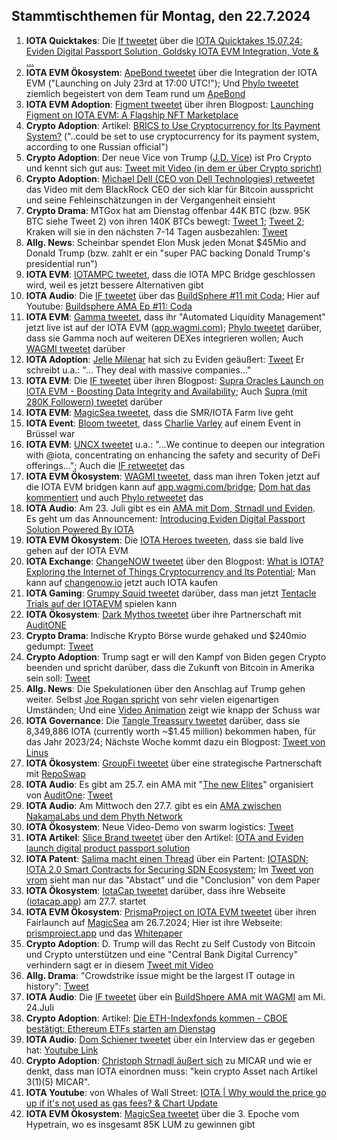 ## Stammtischthemen für Montag, den 22.7.2024

1. **IOTA Quicktakes**: Die [If tweetet](https://x.com/iota/status/1812819450980123057) über die [IOTA Quicktakes 15.07.24: Eviden Digital Passport Solution, Goldsky IOTA EVM Integration, Vote & ...](https://www.youtube.com/watch?v=-K90ZmrmMd4)
2. **IOTA EVM Ökosystem**: [ApeBond tweetet](https://x.com/ApeBond/status/1812849683825385727) über die Integration der IOTA EVM ("Launching on July 23rd at 17:00 UTC!"); Und [Phylo tweetet](https://x.com/PhyloIota/status/1813018353113673755) ziemlich begeistert von dem Team rund um [ApeBond](https://x.com/ApeBond)
3. **IOTA EVM Adoption**: [Figment tweetet](https://x.com/figment_nfts/status/1812877763386241225) über ihren Blogpost: [Launching Figment on IOTA EVM: A Flagship NFT Marketplace](https://medium.com/@figmentmint/launching-figment-on-iota-evm-a-flagship-nft-marketplace-d0f714395692)
4. **Crypto Adoption**: Artikel: [BRICS to Use Cryptocurrency for Its Payment System?](https://watcher.guru/news/brics-to-use-cryptocurrency-for-its-payment-system) ("..could be set to use cryptocurrency for its payment system, according to one Russian official")
5. **Crypto Adoption**: Der neue Vice von Trump ([J.D. Vice](https://x.com/JDVance1)) ist Pro Crypto und kennt sich gut aus: [Tweet mit Video (in dem er über Crypto spricht)](https://x.com/digitalassetbuy/status/1812969196781003088)
6. **Crypto Adoption**: [Michael Dell (CEO von Dell Technologies) retweetet](https://x.com/MichaelDell/status/1812895900068442621) das Video mit dem BlackRock CEO der sich klar für Bitcoin ausspricht und seine Fehleinschätzungen in der Vergangenheit einsieht
7. **Crypto Drama**: MTGox hat am Dienstag offenbar 44K BTC (bzw. 95K BTC siehe Tweet 2) von ihren 140K BTCs bewegt: [Tweet 1](https://x.com/lookonchain/status/1813103427863650726); [Tweet 2](https://x.com/BitcoinMagazine/status/1813128308747272580); Kraken will sie in den nächsten 7-14 Tagen ausbezahlen: [Tweet](https://x.com/News_Of_Alpha/status/1813167748115292467)
8. **Allg. News**: Scheinbar spendet Elon Musk jeden Monat $45Mio and Donald Trump (bzw. zahlt er ein "super PAC backing Donald Trump's presidential run")
9. **IOTA EVM**: [IOTAMPC tweetet](https://x.com/iotampc/status/1813113723126751344), dass die IOTA MPC Bridge geschlossen wird, weil es jetzt bessere Alternativen gibt
10. **IOTA Audio**: Die [IF tweetet](https://x.com/iota/status/1811717142703706445) über das [BuildSphere #11 mit Coda](https://x.com/iota/status/1813211996810018962); Hier auf Youtube: [Buildsphere AMA Ep #11: Coda](https://www.youtube.com/watch?v=5W-vdfClqM8&t=1952s)
11. **IOTA EVM**: [Gamma tweetet](https://x.com/GammaStrategies/status/1813156545380950119), dass ihr "Automated Liquidity Management" jetzt live ist auf der IOTA EVM ([app.wagmi.com](https://app.gamma.xyz/dashboard/wagmi/iotaevm)); [Phylo tweetet](https://x.com/PhyloIota/status/1813182699521421388) darüber, dass sie Gamma noch auf weiteren DEXes integrieren wollen; Auch [WAGMI tweetet](https://x.com/PopsicleFinance/status/1813183113159151670) darüber
12. **IOTA Adoption**: [Jelle Milenar](https://x.com/JelleFm) hat sich zu Eviden geäußert: [Tweet](https://x.com/Vrom14286662/status/1813180799308505342) Er schreibt u.a.: "... They deal with massive companies..."
13. **IOTA EVM**: Die [IF tweetet](https://x.com/iota/status/1813196897743487203) über ihren Blogpost: [Supra Oracles Launch on IOTA EVM - Boosting Data Integrity and Availability](https://blog.iota.org/supra-oracles-iota-evm/); Auch [Supra (mit 280K Followern) tweetet](https://x.com/SUPRA_Labs/status/1813247993128317255) darüber
14. **IOTA EVM**: [MagicSea tweetet](https://x.com/MagicSeaDEX/status/1813321103835631858), dass die SMR/IOTA Farm live geht
15. **IOTA Event**: [Bloom tweetet](https://x.com/bloomwalletio/status/1813227754521043151), dass [Charlie Varley](https://x.com/c_varley) auf einem Event in Brüssel war
16. **IOTA EVM**: [UNCX tweetet](https://x.com/UNCX_token/status/1813221610251268182) u.a.: "...We continue to deepen our integration with @iota, concentrating on enhancing the safety and security of DeFi offerings..."; Auch die [IF retweetet](https://x.com/iota/status/1815303362121736414) das
17. **IOTA EVM Ökosystem**: [WAGMI tweetet](https://x.com/PopsicleFinance/status/1813541508991143980), dass man ihren Token jetzt auf die IOTA EVM bridgen kann auf [app.wagmi.com/bridge](https://app.wagmi.com/bridge); [Dom hat das kommentiert](https://x.com/DomSchiener/status/1813545607484801446) und auch [Phylo retweetet](https://x.com/PhyloIota/status/1813542520808521777) das
18. **IOTA Audio**: Am 23. Juli gibt es ein [AMA mit Dom, Strnadl und Eviden](https://x.com/iota/status/1813227096333840586). Es geht um das Announcement: [Introducing Eviden Digital Passport Solution Powered By IOTA](https://blog.iota.org/eviden-digital-passport-iota/)
19. **IOTA EVM Ökosystem**: Die [IOTA Heroes tweeten](https://x.com/IotaHeroes/status/1813526204462375134), dass sie bald live gehen auf der IOTA EVM
20. **IOTA Exchange**: [ChangeNOW tweetet](https://x.com/ChangeNOW_io/status/1813657471988244777) über den Blogpost: [What is IOTA? Exploring the Internet of Things Cryptocurrency and Its Potential](https://changenow.io/blog/what-is-iota-exploring-the-internet-of-things-cryptocurrency-and-its-potential); Man kann auf [changenow.io](https://changenow.io/buy?from=usd&to=iota&utm_content=what_is_iota_july_2024) jetzt auch IOTA kaufen
21. **IOTA Gaming**: [Grumpy Squid tweetet](https://x.com/Grumpy__Squid/status/1813707314731610408) darüber, dass man jetzt [Tentacle Trials auf der IOTAEVM](https://www.grumpysquid.com/TTink) spielen kann
22. **IOTA Ökosystem**: [Dark Mythos tweetet](https://x.com/DarkMythosIOTA/status/1813596125611573720) über ihre Partnerschaft mit [AuditONE](https://x.com/auditone_dao)
23. **Crypto Drama**: Indische Krypto Börse wurde gehaked und $240mio gedumpt: [Tweet](https://x.com/bitcoin2go/status/1813839356467253527)
24. **Crypto Adoption**: Trump sagt er will den Kampf von Biden gegen Crypto beenden und spricht darüber, dass die Zukunft von Bitcoin in Amerika sein soll: [Tweet](https://x.com/BTC_Archive/status/1813689094536618472)
25. **Allg. News**: Die Spekulationen über den Anschlag auf Trump gehen weiter. Selbst [Joe Rogan spricht](https://x.com/TheChiefNerd/status/1813628723104739571) von sehr vielen eigenartigen Umständen; Und eine [Video Animation](https://x.com/ianbremmer/status/1813335366574940550) zeigt wie knapp der Schuss war
26. **IOTA Governance**: Die [Tangle Treassury tweetet](https://x.com/TangleTreasury/status/1813865114568966555) darüber, dass sie 8,349,886 IOTA (currently worth ~$1.45 million) bekommen haben, für das Jahr 2023/24; Nächste Woche kommt dazu ein Blogpost: [Tweet von Linus](https://x.com/LinusNaumann/status/1813866374290452523)
27. **IOTA Ökosystem**: [GroupFi tweetet](https://x.com/groupfi_ai/status/1813837168357290364) über eine strategische Partnerschaft mit [RepoSwap](https://x.com/reposwap)
28. **IOTA Audio**: Es gibt am 25.7. ein AMA mit "[The new Elites](https://x.com/TheNewElites)" organisiert von [AuditOne](https://x.com/auditone_dao): [Tweet](https://x.com/auditone_dao/status/1813891325948842177)
29. **IOTA Audio**: Am Mittwoch den 27.7. gibt es ein [AMA zwischen NakamaLabs und dem Phyth Network](https://x.com/Nakama_Labs/status/1813923686140739743)
30. **IOTA Ökosystem**: Neue Video-Demo von swarm logistics: [Tweet](https://x.com/SwarmLogistics/status/1813905456261156971)
31. **IOTA Artikel**: [Slice Brand tweetet](https://x.com/slicedbrand/status/1813937769791508917) über den Artikel: [IOTA and Eviden launch digital product passport solution](https://crypto.news/iota-and-eviden-launch-digital-product-passport-solution/)
32. **IOTA Patent**: [Salima macht einen Thread](https://x.com/Salimasbegum/status/1813980537654227283) über ein Partent: [IOTASDN: IOTA 2.0 Smart Contracts for Securing SDN Ecosystem](https://www.preprints.org/manuscript/202407.1200/v1); Im [Tweet von vrom](https://x.com/Vrom14286662/status/1814183554424709160) sieht man nur das "Abstact" und die "Conclusion" von dem Paper
33. **IOTA Ökosystem**: [IotaCap tweetet](https://x.com/IotaCap/status/1815081327353372702) darüber, dass ihre Webseite ([iotacap.app](https://www.iotacap.app/)) am 27.7. startet
34. **IOTA EVM Ökosystem**: [PrismaProject on IOTA EVM tweetet](https://x.com/prsmproject/status/1813587145770377541) über ihren Fairlaunch auf [MagicSea](https://x.com/MagicSeaDEX) am 26.7.2024; Hier ist ihre Webseite: [prismproject.app](https://prismproject.app/) und das [Whitepaper](https://docs.prismproject.app/)
35. **Crypto Adoption**: D. Trump will das Recht zu Self Custody von Bitcoin und Crypto unterstützen und eine "Central Bank Digital Currency" verhindern sagt er in diesem [Tweet mit Video](https://x.com/AltcoinDailyio/status/1814097757382328406)
36. **Allg. Drama**: "Crowdstrike issue might be the largest IT outage in history": [Tweet](https://x.com/AdrianDittmann/status/1814217476936454466)
37. **IOTA Audio**: Die [IF tweetet](https://x.com/iota/status/1814253864159166719) über ein [BuildShpere AMA mit WAGMI](https://x.com/i/spaces/1zqKVYmWMmYxB/peek) am Mi. 24.Juli
38. **Crypto Adoption**: Artikel: [Die ETH-Indexfonds kommen - CBOE bestätigt: Ethereum ETFs starten am Dienstag](https://www.btc-echo.de/schlagzeilen/cboe-bestaetigt-ethereum-etfs-starten-am-dienstag-188505/)
39. **IOTA Audio**: [Dom Schiener tweetet](https://x.com/DomSchiener/status/1815274115613274536) über ein Interview das er gegeben hat: [Youtube Link](https://www.youtube.com/watch?v=tEgT0ycy-bs)
40. **Crypto Adoption**: [Christoph Strnadl äußert sich](https://x.com/archimate/status/1815071256753967141) zu MICAR und wie er denkt, dass man IOTA einordnen muss: "kein crypto Asset nach Artikel 3(1)(5) MICAR".
41. **IOTA Youtube**: von Whales of Wall Street: [IOTA | Why would the price go up if it's not used as gas fees? & Chart Update](https://www.youtube.com/watch?v=53a3dpRAozk)
42. **IOTA EVM Ökosystem**: [MagicSea tweetet](https://x.com/MagicSeaDEX/status/1815287499704438995) über die 3. Epoche vom Hypetrain, wo es insgesamt 85K LUM zu gewinnen gibt


